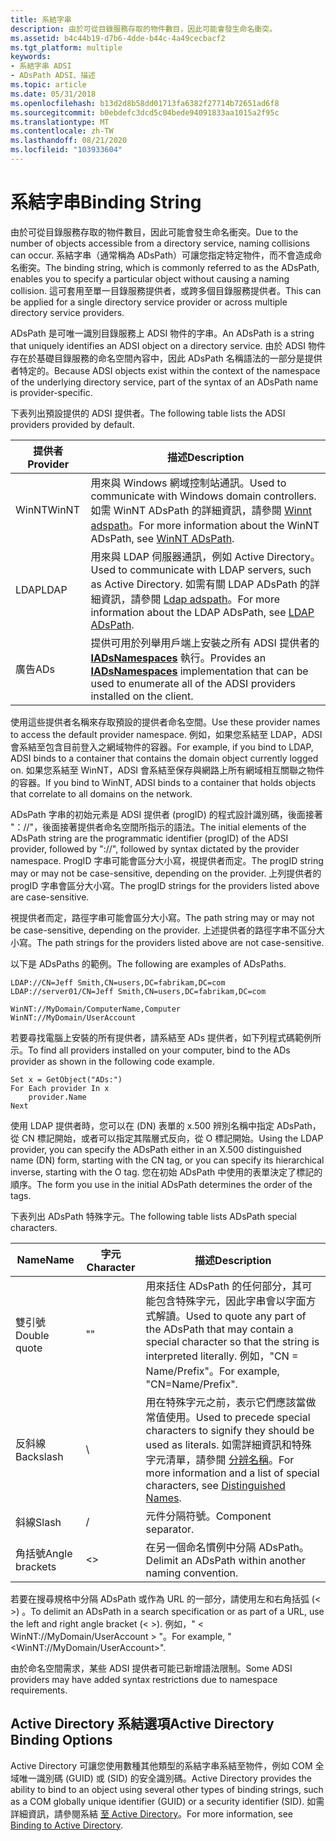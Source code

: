 ```yaml
---
title: 系結字串
description: 由於可從目錄服務存取的物件數目，因此可能會發生命名衝突。
ms.assetid: b4c44b19-d7b6-4dde-b44c-4a49cecbacf2
ms.tgt_platform: multiple
keywords:
- 系結字串 ADSI
- ADsPath ADSI、描述
ms.topic: article
ms.date: 05/31/2018
ms.openlocfilehash: b13d2d8b58dd01713fa6382f27714b72651ad6f8
ms.sourcegitcommit: b0ebdefc3dcd5c04bede94091833aa1015a2f95c
ms.translationtype: MT
ms.contentlocale: zh-TW
ms.lasthandoff: 08/21/2020
ms.locfileid: "103933604"
---
```

# <a name="binding-string"></a><span data-ttu-id="95551-105">系結字串</span><span class="sxs-lookup"><span data-stu-id="95551-105">Binding String</span></span>

<span data-ttu-id="95551-106">由於可從目錄服務存取的物件數目，因此可能會發生命名衝突。</span><span class="sxs-lookup"><span data-stu-id="95551-106">Due to the number of objects accessible from a directory service, naming collisions can occur.</span></span> <span data-ttu-id="95551-107">系結字串（通常稱為 ADsPath）可讓您指定特定物件，而不會造成命名衝突。</span><span class="sxs-lookup"><span data-stu-id="95551-107">The binding string, which is commonly referred to as the ADsPath, enables you to specify a particular object without causing a naming collision.</span></span> <span data-ttu-id="95551-108">這可套用至單一目錄服務提供者，或跨多個目錄服務提供者。</span><span class="sxs-lookup"><span data-stu-id="95551-108">This can be applied for a single directory service provider or across multiple directory service providers.</span></span>

<span data-ttu-id="95551-109">ADsPath 是可唯一識別目錄服務上 ADSI 物件的字串。</span><span class="sxs-lookup"><span data-stu-id="95551-109">An ADsPath is a string that uniquely identifies an ADSI object on a directory service.</span></span> <span data-ttu-id="95551-110">由於 ADSI 物件存在於基礎目錄服務的命名空間內容中，因此 ADsPath 名稱語法的一部分是提供者特定的。</span><span class="sxs-lookup"><span data-stu-id="95551-110">Because ADSI objects exist within the context of the namespace of the underlying directory service, part of the syntax of an ADsPath name is provider-specific.</span></span>

<span data-ttu-id="95551-111">下表列出預設提供的 ADSI 提供者。</span><span class="sxs-lookup"><span data-stu-id="95551-111">The following table lists the ADSI providers provided by default.</span></span>



| <span data-ttu-id="95551-112">提供者</span><span class="sxs-lookup"><span data-stu-id="95551-112">Provider</span></span>         | <span data-ttu-id="95551-113">描述</span><span class="sxs-lookup"><span data-stu-id="95551-113">Description</span></span>                                                                                                                                                     |
|------------------|-----------------------------------------------------------------------------------------------------------------------------------------------------------------|
| <span data-ttu-id="95551-114">WinNT</span><span class="sxs-lookup"><span data-stu-id="95551-114">WinNT</span></span><br/> | <span data-ttu-id="95551-115">用來與 Windows 網域控制站通訊。</span><span class="sxs-lookup"><span data-stu-id="95551-115">Used to communicate with Windows domain controllers.</span></span> <span data-ttu-id="95551-116">如需 WinNT ADsPath 的詳細資訊，請參閱 [Winnt adspath](winnt-adspath.md)。</span><span class="sxs-lookup"><span data-stu-id="95551-116">For more information about the WinNT ADsPath, see [WinNT ADsPath](winnt-adspath.md).</span></span><br/>           |
| <span data-ttu-id="95551-117">LDAP</span><span class="sxs-lookup"><span data-stu-id="95551-117">LDAP</span></span><br/>  | <span data-ttu-id="95551-118">用來與 LDAP 伺服器通訊，例如 Active Directory。</span><span class="sxs-lookup"><span data-stu-id="95551-118">Used to communicate with LDAP servers, such as Active Directory.</span></span> <span data-ttu-id="95551-119">如需有關 LDAP ADsPath 的詳細資訊，請參閱 [Ldap adspath](ldap-adspath.md)。</span><span class="sxs-lookup"><span data-stu-id="95551-119">For more information about the LDAP ADsPath, see [LDAP ADsPath](ldap-adspath.md).</span></span><br/>  |
| <span data-ttu-id="95551-120">廣告</span><span class="sxs-lookup"><span data-stu-id="95551-120">ADs</span></span><br/>   | <span data-ttu-id="95551-121">提供可用於列舉用戶端上安裝之所有 ADSI 提供者的 [**IADsNamespaces**](/windows/desktop/api/Iads/nn-iads-iadsnamespaces) 執行。</span><span class="sxs-lookup"><span data-stu-id="95551-121">Provides an [**IADsNamespaces**](/windows/desktop/api/Iads/nn-iads-iadsnamespaces) implementation that can be used to enumerate all of the ADSI providers installed on the client.</span></span><br/> |



 

<span data-ttu-id="95551-122">使用這些提供者名稱來存取預設的提供者命名空間。</span><span class="sxs-lookup"><span data-stu-id="95551-122">Use these provider names to access the default provider namespace.</span></span> <span data-ttu-id="95551-123">例如，如果您系結至 LDAP，ADSI 會系結至包含目前登入之網域物件的容器。</span><span class="sxs-lookup"><span data-stu-id="95551-123">For example, if you bind to LDAP, ADSI binds to a container that contains the domain object currently logged on.</span></span> <span data-ttu-id="95551-124">如果您系結至 WinNT，ADSI 會系結至保存與網路上所有網域相互關聯之物件的容器。</span><span class="sxs-lookup"><span data-stu-id="95551-124">If you bind to WinNT, ADSI binds to a container that holds objects that correlate to all domains on the network.</span></span>

<span data-ttu-id="95551-125">ADsPath 字串的初始元素是 ADSI 提供者 (progID) 的程式設計識別碼，後面接著 "：//"，後面接著提供者命名空間所指示的語法。</span><span class="sxs-lookup"><span data-stu-id="95551-125">The initial elements of the ADsPath string are the programmatic identifier (progID) of the ADSI provider, followed by "://", followed by syntax dictated by the provider namespace.</span></span> <span data-ttu-id="95551-126">ProgID 字串可能會區分大小寫，視提供者而定。</span><span class="sxs-lookup"><span data-stu-id="95551-126">The progID string may or may not be case-sensitive, depending on the provider.</span></span> <span data-ttu-id="95551-127">上列提供者的 progID 字串會區分大小寫。</span><span class="sxs-lookup"><span data-stu-id="95551-127">The progID strings for the providers listed above are case-sensitive.</span></span>

<span data-ttu-id="95551-128">視提供者而定，路徑字串可能會區分大小寫。</span><span class="sxs-lookup"><span data-stu-id="95551-128">The path string may or may not be case-sensitive, depending on the provider.</span></span> <span data-ttu-id="95551-129">上述提供者的路徑字串不區分大小寫。</span><span class="sxs-lookup"><span data-stu-id="95551-129">The path strings for the providers listed above are not case-sensitive.</span></span>

<span data-ttu-id="95551-130">以下是 ADsPaths 的範例。</span><span class="sxs-lookup"><span data-stu-id="95551-130">The following are examples of ADsPaths.</span></span>

``` syntax
LDAP://CN=Jeff Smith,CN=users,DC=fabrikam,DC=com
LDAP://server01/CN=Jeff Smith,CN=users,DC=fabrikam,DC=com
 
WinNT://MyDomain/ComputerName,Computer
WinNT://MyDomain/UserAccount
```

<span data-ttu-id="95551-131">若要尋找電腦上安裝的所有提供者，請系結至 ADs 提供者，如下列程式碼範例所示。</span><span class="sxs-lookup"><span data-stu-id="95551-131">To find all providers installed on your computer, bind to the ADs provider as shown in the following code example.</span></span>


```VB
Set x = GetObject("ADs:")
For Each provider In x
    provider.Name
Next
```



<span data-ttu-id="95551-132">使用 LDAP 提供者時，您可以在 (DN) 表單的 x.500 辨別名稱中指定 ADsPath，從 CN 標記開始，或者可以指定其階層式反向，從 O 標記開始。</span><span class="sxs-lookup"><span data-stu-id="95551-132">Using the LDAP provider, you can specify the ADsPath either in an X.500 distinguished name (DN) form, starting with the CN tag, or you can specify its hierarchical inverse, starting with the O tag.</span></span> <span data-ttu-id="95551-133">您在初始 ADsPath 中使用的表單決定了標記的順序。</span><span class="sxs-lookup"><span data-stu-id="95551-133">The form you use in the initial ADsPath determines the order of the tags.</span></span>

<span data-ttu-id="95551-134">下表列出 ADsPath 特殊字元。</span><span class="sxs-lookup"><span data-stu-id="95551-134">The following table lists ADsPath special characters.</span></span>



| <span data-ttu-id="95551-135">Name</span><span class="sxs-lookup"><span data-stu-id="95551-135">Name</span></span>                      | <span data-ttu-id="95551-136">字元</span><span class="sxs-lookup"><span data-stu-id="95551-136">Character</span></span>           | <span data-ttu-id="95551-137">描述</span><span class="sxs-lookup"><span data-stu-id="95551-137">Description</span></span>                                                                                                                                                                                           |
|---------------------------|---------------------|-------------------------------------------------------------------------------------------------------------------------------------------------------------------------------------------------------|
| <span data-ttu-id="95551-138">雙引號</span><span class="sxs-lookup"><span data-stu-id="95551-138">Double quote</span></span><br/>   | <span data-ttu-id="95551-139">"</span><span class="sxs-lookup"><span data-stu-id="95551-139">"</span></span><br/>        | <span data-ttu-id="95551-140">用來括住 ADsPath 的任何部分，其可能包含特殊字元，因此字串會以字面方式解讀。</span><span class="sxs-lookup"><span data-stu-id="95551-140">Used to quote any part of the ADsPath that may contain a special character so that the string is interpreted literally.</span></span> <span data-ttu-id="95551-141">例如，"CN = Name/Prefix"。</span><span class="sxs-lookup"><span data-stu-id="95551-141">For example, "CN=Name/Prefix".</span></span><br/>                                     |
| <span data-ttu-id="95551-142">反斜線</span><span class="sxs-lookup"><span data-stu-id="95551-142">Backslash</span></span><br/>      | \\<br/>       | <span data-ttu-id="95551-143">用在特殊字元之前，表示它們應該當做常值使用。</span><span class="sxs-lookup"><span data-stu-id="95551-143">Used to precede special characters to signify they should be used as literals.</span></span> <span data-ttu-id="95551-144">如需詳細資訊和特殊字元清單，請參閱 [分辨名稱](/previous-versions/windows/desktop/ldap/distinguished-names)。</span><span class="sxs-lookup"><span data-stu-id="95551-144">For more information and a list of special characters, see [Distinguished Names](/previous-versions/windows/desktop/ldap/distinguished-names).</span></span><br/> |
| <span data-ttu-id="95551-145">斜線</span><span class="sxs-lookup"><span data-stu-id="95551-145">Slash</span></span><br/>          | /<br/>        | <span data-ttu-id="95551-146">元件分隔符號。</span><span class="sxs-lookup"><span data-stu-id="95551-146">Component separator.</span></span><br/>                                                                                                                                                                       |
| <span data-ttu-id="95551-147">角括號</span><span class="sxs-lookup"><span data-stu-id="95551-147">Angle brackets</span></span><br/> | <><br/> | <span data-ttu-id="95551-148">在另一個命名慣例中分隔 ADsPath。</span><span class="sxs-lookup"><span data-stu-id="95551-148">Delimit an ADsPath within another naming convention.</span></span><br/>                                                                                                                                       |



 

<span data-ttu-id="95551-149">若要在搜尋規格中分隔 ADsPath 或作為 URL 的一部分，請使用左和右角括弧 (< >) 。</span><span class="sxs-lookup"><span data-stu-id="95551-149">To delimit an ADsPath in a search specification or as part of a URL, use the left and right angle bracket (< >).</span></span> <span data-ttu-id="95551-150">例如，" &lt; WinNT://MyDomain/UserAccount &gt; "。</span><span class="sxs-lookup"><span data-stu-id="95551-150">For example, "&lt;WinNT://MyDomain/UserAccount&gt;".</span></span>

<span data-ttu-id="95551-151">由於命名空間需求，某些 ADSI 提供者可能已新增語法限制。</span><span class="sxs-lookup"><span data-stu-id="95551-151">Some ADSI providers may have added syntax restrictions due to namespace requirements.</span></span>

## <a name="active-directory-binding-options"></a><span data-ttu-id="95551-152">Active Directory 系結選項</span><span class="sxs-lookup"><span data-stu-id="95551-152">Active Directory Binding Options</span></span>

<span data-ttu-id="95551-153">Active Directory 可讓您使用數種其他類型的系結字串系結至物件，例如 COM 全域唯一識別碼 (GUID) 或 (SID) 的安全識別碼。</span><span class="sxs-lookup"><span data-stu-id="95551-153">Active Directory provides the ability to bind to an object using several other types of binding strings, such as a COM globally unique identifier (GUID) or a security identifier (SID).</span></span> <span data-ttu-id="95551-154">如需詳細資訊，請參閱系結 [至 Active Directory](/windows/desktop/AD/binding-to-active-directory-domain-services)。</span><span class="sxs-lookup"><span data-stu-id="95551-154">For more information, see [Binding to Active Directory](/windows/desktop/AD/binding-to-active-directory-domain-services).</span></span>

 

